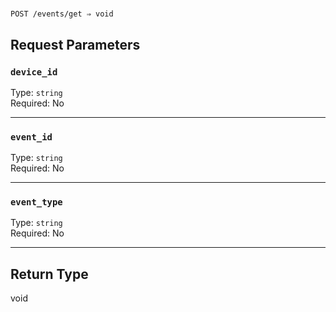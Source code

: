 # 

```
POST /events/get ⇒ void
```



## Request Parameters

### `device_id`

Type: `string`\
Required: No



---

### `event_id`

Type: `string`\
Required: No



---

### `event_type`

Type: `string`\
Required: No



---

## Return Type

void
